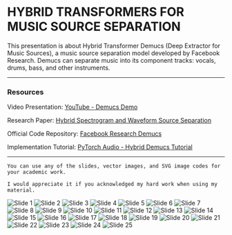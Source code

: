 # HYBRID TRANSFORMERS FOR MUSIC SOURCE SEPARATION

This presentation is about Hybrid Transformer Demucs (Deep Extractor for Music Sources), a music source separation model developed by Facebook Research. Demucs can separate music into its component tracks: vocals, drums, bass, and other instruments.

---

### Resources

Video Presentation: [YouTube - Demucs Demo](https://www.youtube.com/watch?v=OWMBehI2mLY&ab_channel=PamuduRanasinghe)

Research Paper: [Hybrid Spectrogram and Waveform Source Separation](https://arxiv.org/abs/2211.08553)

Official Code Repository: [Facebook Research Demucs](https://github.com/facebookresearch/demucs)

Implementation Tutorial: [PyTorch Audio - Hybrid Demucs Tutorial](https://pytorch.org/audio/2.5.0/tutorials/hybrid_demucs_tutorial.html)

----

`You can use any of the slides, vector images, and SVG image codes for your academic work.`

`I would appreciate it if you acknowledged my hard work when using my material.`


![Slide 1](presentation%20slides/Slide1.png)
![Slide 2](presentation%20slides/Slide2.png)
![Slide 3](presentation%20slides/Slide3.png)
![Slide 4](presentation%20slides/Slide4.png)
![Slide 5](presentation%20slides/Slide5.png)
![Slide 6](presentation%20slides/Slide6.png)
![Slide 7](presentation%20slides/Slide7.png)
![Slide 8](presentation%20slides/Slide8.png)
![Slide 9](presentation%20slides/Slide9.png)
![Slide 10](presentation%20slides/Slide10.png)
![Slide 11](presentation%20slides/Slide11.png)
![Slide 12](presentation%20slides/Slide12.png)
![Slide 13](presentation%20slides/Slide13.png)
![Slide 14](presentation%20slides/Slide14.png)
![Slide 15](presentation%20slides/Slide15.png)
![Slide 16](presentation%20slides/Slide16.png)
![Slide 17](presentation%20slides/Slide17.png)
![Slide 18](presentation%20slides/Slide18.png)
![Slide 19](presentation%20slides/Slide19.png)
![Slide 20](presentation%20slides/Slide20.png)
![Slide 21](presentation%20slides/Slide21.png)
![Slide 22](presentation%20slides/Slide22.png)
![Slide 23](presentation%20slides/Slide23.png)
![Slide 24](presentation%20slides/Slide24.png)
![Slide 25](presentation%20slides/Slide25.png)